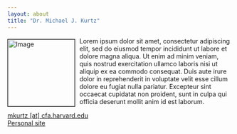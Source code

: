 ```yaml
---
layout: about
title: "Dr. Michael J. Kurtz"
---
```


<img src="{{ site.baseurl }}/img/ads_logo.png" height="150" width="150" alt="Image" style="float: left; margin: 4px 10px 0px 0px; border: 1px solid #000000;">

Lorem ipsum dolor sit amet, consectetur adipiscing elit, sed do eiusmod tempor incididunt ut labore et dolore magna aliqua. Ut enim ad minim veniam, quis nostrud exercitation ullamco laboris nisi ut aliquip ex ea commodo consequat. Duis aute irure dolor in reprehenderit in voluptate velit esse cillum dolore eu fugiat nulla pariatur. Excepteur sint occaecat cupidatat non proident, sunt in culpa qui officia deserunt mollit anim id est laborum.

[mkurtz [at] cfa.harvard.edu](mailto:mkurtz@cfa.harvard.edu)  
[Personal site](http://www.cfa.harvard.edu/~kurtz/)
